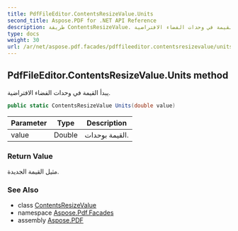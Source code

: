 ```yaml
---
title: PdfFileEditor.ContentsResizeValue.Units
second_title: Aspose.PDF for .NET API Reference
description: طريقة ContentsResizeValue. تقوم بتهيئة القيمة في وحدات الفضاء الافتراضية
type: docs
weight: 30
url: /ar/net/aspose.pdf.facades/pdffileeditor.contentsresizevalue/units/
---
```

## PdfFileEditor.ContentsResizeValue.Units method

يبدأ القيمة في وحدات الفضاء الافتراضية.

```csharp
public static ContentsResizeValue Units(double value)
```

| Parameter | Type | Description |
| --- | --- | --- |
| value | Double | القيمة بوحدات. |

### Return Value

مثيل القيمة الجديدة.

### See Also

* class [ContentsResizeValue](../)
* namespace [Aspose.Pdf.Facades](../../../aspose.pdf.facades/)
* assembly [Aspose.PDF](../../../)